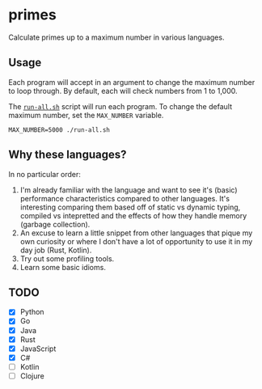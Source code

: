 # primes
Calculate primes up to a maximum number in various languages.

## Usage
Each program will accept in an argument to change the maximum number to loop through. 
By default, each will check numbers from 1 to 1,000.

The [`run-all.sh`](run-all.sh) script will run each program. To change the default
maximum number, set the `MAX_NUMBER` variable.

```shell
MAX_NUMBER=5000 ./run-all.sh
```

## Why these languages?
In no particular order:
1. I'm already familiar with the language and want to see it's (basic) performance characteristics 
   compared to other languages. It's interesting comparing them based off of static vs dynamic typing,
   compiled vs intepretted and the effects of how they handle memory (garbage collection).
2. An excuse to learn a little snippet from other languages that pique my own curiosity or where I don't have
   a lot of opportunity to use it in my day job (Rust, Kotlin).
3. Try out some profiling tools.
4. Learn some basic idioms.

## TODO
- [x] Python
- [x] Go
- [x] Java
- [x] Rust
- [x] JavaScript
- [x] C#
- [ ] Kotlin
- [ ] Clojure
